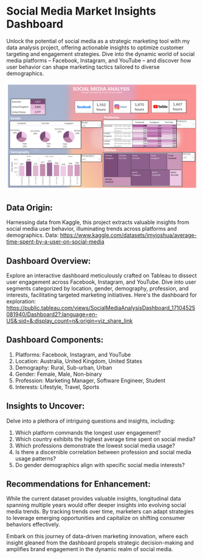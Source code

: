 # Social Media Market Insights Dashboard

Unlock the potential of social media as a strategic marketing tool with my data analysis project, offering actionable insights to optimize customer targeting and engagement strategies. Dive into the dynamic world of social media platforms – Facebook, Instagram, and YouTube – and discover how user behavior can shape marketing tactics tailored to diverse demographics.

![download](https://github.com/banelendlovu/Social-Media-Analysis/blob/main/dashboard%20image.png)

## Data Origin:
Harnessing data from Kaggle, this project extracts valuable insights from social media user behavior, illuminating trends across platforms and demographics. 
Data: https://www.kaggle.com/datasets/imyjoshua/average-time-spent-by-a-user-on-social-media

## Dashboard Overview:
Explore an interactive dashboard meticulously crafted on Tableau to dissect user engagement across Facebook, Instagram, and YouTube. Dive into user segments categorized by location, gender, demography, profession, and interests, facilitating targeted marketing initiatives. 
Here's the dashboard for exploration: https://public.tableau.com/views/SocialMediaAnalysisDashboard_17104525081940/Dashboard2?:language=en-US&:sid=&:display_count=n&:origin=viz_share_link

## Dashboard Components:
1. Platforms: Facebook, Instagram, and YouTube
2. Location: Australia, United Kingdom, United States
3. Demography: Rural, Sub-urban, Urban
4. Gender: Female, Male, Non-binary
5. Profession: Marketing Manager, Software Engineer, Student
6. Interests: Lifestyle, Travel, Sports

## Insights to Uncover:
Delve into a plethora of intriguing questions and insights, including:
1. Which platform commands the longest user engagement?
2. Which country exhibits the highest average time spent on social media?
3. Which professions demonstrate the lowest social media usage?
4. Is there a discernible correlation between profession and social media usage patterns?
5. Do gender demographics align with specific social media interests?

## Recommendations for Enhancement:
While the current dataset provides valuable insights, longitudinal data spanning multiple years would offer deeper insights into evolving social media trends. By tracking trends over time, marketers can adapt strategies to leverage emerging opportunities and capitalize on shifting consumer behaviors effectively.

Embark on this journey of data-driven marketing innovation, where each insight gleaned from the dashboard propels strategic decision-making and amplifies brand engagement in the dynamic realm of social media.

